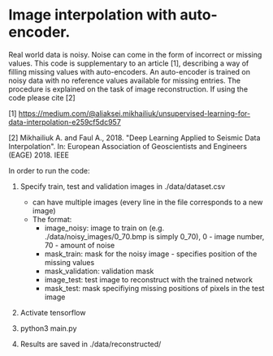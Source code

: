 # Image interpolation with auto-encoder.

Real world data is noisy. Noise can come in the form of incorrect or missing values. This code is supplementary to an article [1], describing a way of filling missing values with auto-encoders. An auto-encoder is trained on noisy data with no reference values available for missing entries. The procedure is explained on the task of image reconstruction. If using the code please cite [2]

[1] https://medium.com/@aliaksei.mikhailiuk/unsupervised-learning-for-data-interpolation-e259cf5dc957

[2] Mikhailiuk A. and Faul A., 2018. "Deep Learning Applied to Seismic Data Interpolation". In: European Association of Geoscientists and Engineers (EAGE) 2018. IEEE 

In order to run the code:

1) Specify train, test and validation images in ./data/dataset.csv
	- can have multiple images (every line in the file corresponds to a new image)
	- The format: 
		- image_noisy: image to train on (e.g. ./data/noisy_images/0_70.bmp is simply 0_70), 0 - image number, 70 - amount of noise
		- mask_train: mask for the noisy image - specifies position of the missing values
		- mask_validation: validation mask
		- image_test: test image to reconstruct with the trained network
		- mask_test: mask specifiying missing positions of pixels in the test image

2) Activate tensorflow
3) python3 main.py
4) Results are saved in ./data/reconstructed/
